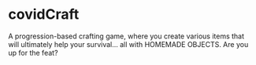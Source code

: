 # covidCraft
 A progression-based crafting game, where you create various items that will ultimately help your survival... all with HOMEMADE OBJECTS. Are you up for the feat?
